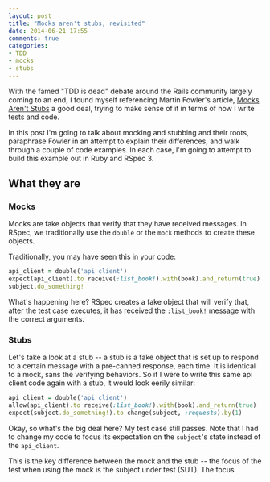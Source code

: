 ```yaml
---
layout: post
title: "Mocks aren't stubs, revisited"
date: 2014-06-21 17:55
comments: true
categories: 
- TDD
- mocks
- stubs
---
```

With the famed "TDD is dead" debate around the Rails community largely
coming to an end, I found myself referencing Martin Fowler's article,
[Mocks Aren't
Stubs](http://martinfowler.com/articles/mocksArentStubs.html) a good
deal, trying to make sense of it in terms of how I write tests and code.

In this post I'm going to talk about mocking and stubbing and their
roots, paraphrase Fowler in an attempt to explain their differences, and
walk through a couple of code examples. In each case, I'm going to
attempt to build this example out in Ruby and RSpec 3.

## What they are

### Mocks

Mocks are fake objects that verify that they have received messages. In
RSpec, we traditionally use the `double` or the `mock` methods to create
these objects.

Traditionally, you may have seen this in your code:

```ruby
api_client = double('api client')
expect(api_client).to receive(:list_book!).with(book).and_return(true)
subject.do_something!
```

What's happening here? RSpec creates a fake object that will verify
that, after the test case executes, it has received the `:list_book!`
message with the correct arguments.

### Stubs

Let's take a look at a stub -- a stub is a fake object that is set up to
respond to a certain message with a pre-canned response, each time. It
is identical to a mock, sans the verifying behaviors. So if I were to
write this same api client code again with a stub, it would look eerily
similar:

```ruby
api_client = double('api client')
allow(api_client).to receive(:list_book!).with(book).and_return(true)
expect(subject.do_something!).to change(subject, :requests).by(1)
```

Okay, so what's the big deal here? My test case still passes. Note that
I had to change my code to focus its expectation on the `subject`'s
state instead of the `api_client`.

This is the key difference between the mock and the stub -- the focus of
the test when using the mock is the subject under test (SUT). The focus
